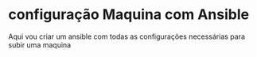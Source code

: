 # configuração Maquina com Ansible
Aqui vou criar um ansible com todas as configurações necessárias para subir uma maquina 
